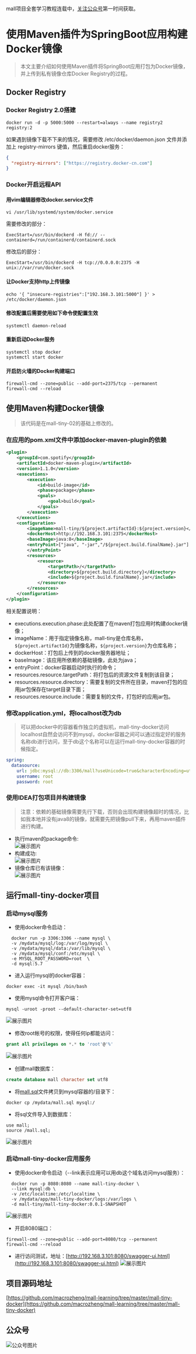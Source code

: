 mall项目全套学习教程连载中，[关注公众号](#公众号)第一时间获取。

# 使用Maven插件为SpringBoot应用构建Docker镜像
>本文主要介绍如何使用Maven插件将SpringBoot应用打包为Docker镜像，并上传到私有镜像仓库Docker Registry的过程。

## Docker Registry
### Docker Registry 2.0搭建
```shell
docker run -d -p 5000:5000 --restart=always --name registry2 registry:2
```
如果遇到镜像下载不下来的情况，需要修改 /etc/docker/daemon.json 文件并添加上 registry-mirrors 键值，然后重启docker服务：
```json
{
  "registry-mirrors": ["https://registry.docker-cn.com"]
}
```
### Docker开启远程API
#### 用vim编辑器修改docker.service文件
```
vi /usr/lib/systemd/system/docker.service
```
需要修改的部分：
```shell
ExecStart=/usr/bin/dockerd -H fd:// --containerd=/run/containerd/containerd.sock
```
修改后的部分：
```shell
ExecStart=/usr/bin/dockerd -H tcp://0.0.0.0:2375 -H unix://var/run/docker.sock
```
#### 让Docker支持http上传镜像
```shell
echo '{ "insecure-registries":["192.168.3.101:5000"] }' > /etc/docker/daemon.json
```
#### 修改配置后需要使用如下命令使配置生效
```shell
systemctl daemon-reload
```
#### 重新启动Docker服务
```shell
systemctl stop docker
systemctl start docker
```
#### 开启防火墙的Docker构建端口
```shell
firewall-cmd --zone=public --add-port=2375/tcp --permanent
firewall-cmd --reload
```

## 使用Maven构建Docker镜像
> 该代码是在mall-tiny-02的基础上修改的。

### 在应用的pom.xml文件中添加docker-maven-plugin的依赖

```xml
<plugin>
    <groupId>com.spotify</groupId>
    <artifactId>docker-maven-plugin</artifactId>
    <version>1.1.0</version>
    <executions>
        <execution>
            <id>build-image</id>
            <phase>package</phase>
            <goals>
                <goal>build</goal>
            </goals>
        </execution>
    </executions>
    <configuration>
        <imageName>mall-tiny/${project.artifactId}:${project.version}</imageName>
        <dockerHost>http://192.168.3.101:2375</dockerHost>
        <baseImage>java:8</baseImage>
        <entryPoint>["java", "-jar","/${project.build.finalName}.jar"]
        </entryPoint>
        <resources>
            <resource>
                <targetPath>/</targetPath>
                <directory>${project.build.directory}</directory>
                <include>${project.build.finalName}.jar</include>
            </resource>
        </resources>
    </configuration>
</plugin>
```
相关配置说明：
- executions.execution.phase:此处配置了在maven打包应用时构建docker镜像；
- imageName：用于指定镜像名称，mall-tiny是仓库名称，`${project.artifactId}`为镜像名称，`${project.version}`为仓库名称；
- dockerHost：打包后上传到的docker服务器地址；
- baseImage：该应用所依赖的基础镜像，此处为java；
- entryPoint：docker容器启动时执行的命令；
- resources.resource.targetPath：将打包后的资源文件复制到该目录；
- resources.resource.directory：需要复制的文件所在目录，maven打包的应用jar包保存在target目录下面；
- resources.resource.include：需要复制的文件，打包好的应用jar包。

### 修改application.yml，将localhost改为db
> 可以把docker中的容器看作独立的虚拟机，mall-tiny-docker访问localhost自然会访问不到mysql，docker容器之间可以通过指定好的服务名称db进行访问，至于db这个名称可以在运行mall-tiny-docker容器的时候指定。

```yml
spring:
  datasource:
    url: jdbc:mysql://db:3306/mall?useUnicode=true&characterEncoding=utf-8&serverTimezone=Asia/Shanghai
    username: root
    password: root
```

### 使用IDEA打包项目并构建镜像
>注意：依赖的基础镜像需要先行下载，否则会出现构建镜像超时的情况，比如我本地并没有java8的镜像，就需要先把镜像pull下来，再用maven插件进行构建。

- 执行maven的package命令:  
![展示图片](../images/refer_screen_68.png)
- 构建成功:  
![展示图片](../images/refer_screen_66.png)
- 镜像仓库已有该镜像：  
![展示图片](../images/refer_screen_67.png)

## 运行mall-tiny-docker项目

### 启动mysql服务
- 使用docker命令启动：
```shell
  docker run -p 3306:3306 --name mysql \
  -v /mydata/mysql/log:/var/log/mysql \
  -v /mydata/mysql/data:/var/lib/mysql \
  -v /mydata/mysql/conf:/etc/mysql \
  -e MYSQL_ROOT_PASSWORD=root  \
  -d mysql:5.7
```
- 进入运行mysql的docker容器：
```shell
docker exec -it mysql /bin/bash
```
- 使用mysql命令打开客户端：
```shell
mysql -uroot -proot --default-character-set=utf8
```
![展示图片](../images/refer_screen_69.png)
- 修改root帐号的权限，使得任何ip都能访问：
```sql
grant all privileges on *.* to 'root'@'%'
```
![展示图片](../images/refer_screen_70.png)
- 创建mall数据库：
```sql
create database mall character set utf8
```
- 将[mall.sql](https://github.com/macrozheng/mall-learning/blob/master/document/sql/mall.sql)文件拷贝到mysql容器的/目录下：
```shell
docker cp /mydata/mall.sql mysql:/
```
- 将sql文件导入到数据库：
```shell
use mall;
source /mall.sql;
```
![展示图片](../images/refer_screen_71.png)
### 启动mall-tiny-docker应用服务
- 使用docker命令启动（--link表示应用可以用db这个域名访问mysql服务）：
```shell
  docker run -p 8080:8080 --name mall-tiny-docker \
  --link mysql:db \
  -v /etc/localtime:/etc/localtime \
  -v /mydata/app/mall-tiny-docker/logs:/var/logs \
  -d mall-tiny/mall-tiny-docker:0.0.1-SNAPSHOT
```
![展示图片](../images/refer_screen_72.png)
- 开启8080端口：
```shell
firewall-cmd --zone=public --add-port=8080/tcp --permanent
firewall-cmd --reload
```
- 进行访问测试，地址：[http://192.168.3.101:8080/swagger-ui.html](http://192.168.3.101:8080/swagger-ui.html)
![展示图片](../images/refer_screen_73.png)

## 项目源码地址

[https://github.com/macrozheng/mall-learning/tree/master/mall-tiny-docker](https://github.com/macrozheng/mall-learning/tree/master/mall-tiny-docker)

## 公众号

![公众号图片](http://macro-oss.oss-cn-shenzhen.aliyuncs.com/mall/banner/qrcode_for_macrozheng_258.jpg)
